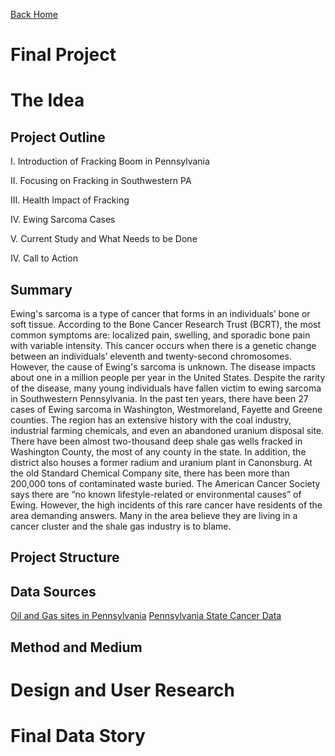 [Back Home](/readme.md)
 
# Final Project 

# The Idea
## Project Outline  

I. Introduction of Fracking Boom in Pennsylvania 

II. Focusing on Fracking in Southwestern PA

III. Health Impact of Fracking

IV. Ewing Sarcoma Cases 

V. Current Study and What Needs to be Done 

IV. Call to Action 

## Summary 
Ewing's sarcoma is a type of cancer that forms in an individuals’ bone or soft tissue. According to the Bone Cancer Research Trust (BCRT), the most common symptoms are: localized pain, swelling, and sporadic bone pain with variable intensity. This cancer occurs when there is a genetic change between an individuals’ eleventh and twenty-second chromosomes. However, the cause of Ewing's sarcoma is unknown. The disease impacts about one in a million people per year in the United States.
Despite the rarity of the disease, many young individuals have fallen victim to ewing sarcoma in Southwestern Pennsylvania. In the past ten years, there have been 27 cases of Ewing sarcoma in Washington, Westmoreland, Fayette and Greene counties.
The region has an extensive history with the coal industry, industrial farming chemicals, and even an abandoned uranium disposal site. There have been almost two-thousand deep shale gas wells fracked in Washington County, the most of any county in the state. In addition, the district also houses a former radium and uranium plant in Canonsburg. At the old Standard Chemical Company site, there has been more than 200,000 tons of contaminated waste buried.
The American Cancer Society says there are “no known lifestyle-related or environmental causes” of Ewing. However, the high incidents of this rare cancer have residents of the area demanding answers. Many in the area believe they are living in a cancer cluster and the shale gas industry is to blame.

## Project Structure

## Data Sources
 [Oil and Gas sites in Pennsylvania](/finalpart2.md)
 [Pennsylvania State Cancer Data](/finalpart2.md)
 
 

## Method and Medium 

# Design and User Research

# Final Data Story
